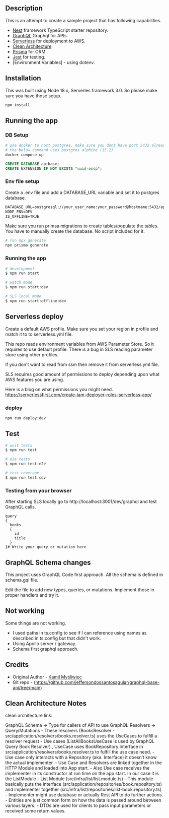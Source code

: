 
## Description
This is an attempt to create a sample project that has following capabilities.

- [Nest](https://github.com/nestjs/nest) framework TypeScript starter repository.
- [GraphQL](https://github.com/graphql) Graphql for APIs.
- [Serverless](https://www.serverless.com/) for deployment to AWS.
- [Clean Architecture](https://blog.cleancoder.com/uncle-bob/2012/08/13/the-clean-architecture.html).
- [Prisma](https://www.prisma.io/) for ORM.
- [Jest](https://jestjs.io/) for testing.
- [Environment Variables] - using dotenv.

## Installation

This was built using Node 18.x, Serverles framework 3.0. So please make sure you have those setup.

```bash
npm install
```

## Running the app

### DB Setup
```bash
# use docker to host postgres, make sure you dont have port 5432 already taken
# the below command uses postgres alphine (15.2)
docker compose up
```

```SQL
CREATE DATABASE apibase;
CREATE EXTENSION IF NOT EXISTS "uuid-ossp";
```

### Env file setup
Create a .env file and add a DATABASE_URL variable and set it to postgres database.

```txt
DATABASE_URL=postgresql://your_user_name:your_password@hostname:5432/apibase
NODE_ENV=DEV
IS_OFFLINE=TRUE
```

Make sure you run primsa migrations to create tables/populate the tables. You have to manually create the database. No script included for it.

```bash
# run npx generate
npx prisma generate
```

### Running the app
```bash
# development
$ npm run start

# watch mode
$ npm run start:dev

# SLS local mode
$ npm run start:offline:dev

```

## Serverless deploy
Create a default AWS profile. Make sure you set your region in profile and match it to to serverless.yml file.

This repo reads environment variables from AWS Parameter Store. So it requires to use default profile. There is a bug in SLS reading parameter store using other profiles.

If you don't want to read from ssm then remove it from serverless.yml file.

SLS requires good amount of permissions to deploy depending upon what AWS features you are using. 

Here is a blog on what permissions you might need. https://serverlessfirst.com/create-iam-deployer-roles-serverless-app/

### deploy
```bash
npm run deploy:dev
```

## Test

```bash
# unit tests
$ npm run test

# e2e tests
$ npm run test:e2e

# test coverage
$ npm run test:cov
```

### Testing from your browser
After starting SLS locally go to  http://localhost:3001/dev/graphql and test GraphQL calls.

```gql
query
{
  books
  {
    id
    title
  }
}# Write your query or mutation here
```

## GraphQL Schema changes
This project uses GraphQL Code first approach. All the schema is defined in schema.gql file.

Edit the file to add new types, queries, or mutations. Implement those in proper handlers and try it.

## Not working
Some things are not working.

- I used paths in ts.config to see if I can reference using names as described in ts.config but that didn't work.
- Using Apollo server / gateway.
- Schema first graphql approach.

## Credits

- Original Author - [Kamil Myśliwiec](https://kamilmysliwiec.com)
- Git repo - (https://github.com/jeffersondossantosaguiar/graphql-base-api/tree/main)

## Clean Architecture Notes
clean architecture link:

GraphQL Schema -> Type for callers of API to use
GraphQL Resolvers -> Query/Mutations
	- These resolvers (BooksResolver - src/application/resolvers/books.resolver.ts) uses the UseCases to fulfill a resolver request
	- Use cases (ListAllBooksUseCase is used by GraphQL Query Book Resolver) , UseCase uses BookRepository Interface in src/application/resolvers/books.resolver.ts to fulfill the use case need.
		- Use case only interacts with a Repository (aka. Interface) it doesn’t know the actual implementer.
	- Use Case and Resolvers are linked together in the HTTP Module and loaded into App start.
		- Also Use case receives the implementer in its constructor at run time on the app start. In our case it is the ListModule 
	    - List Module (src/infra/list/list.module.ts)
		    - This module basically puts the interface (src/application/repositories/book.repository.ts) and implementer together (src/infra/list/repositories/list-book.repository.ts)
		    - Implementer might use database or actually Rest API to do further actions.
	- Entities are just common form on how the data is passed around between various layers.
	- DTOs are used for clients to pass input parameters or received some return values.